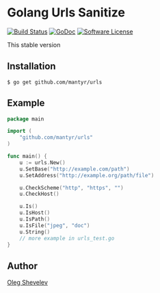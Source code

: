 # Golang Urls Sanitize

[![Build Status](https://travis-ci.org/mantyr/urls.svg?branch=master)](https://travis-ci.org/mantyr/urls)
[![GoDoc](https://godoc.org/github.com/mantyr/urls?status.png)](http://godoc.org/github.com/mantyr/urls)
[![Software License](https://img.shields.io/badge/license-The%20Not%20Free%20License,%20Commercial%20License-brightgreen.svg)](LICENSE.md)

This stable version

## Installation

    $ go get github.com/mantyr/urls

## Example

```GO
package main

import (
    "github.com/mantyr/urls"
)

func main() {
    u := urls.New()
    u.SetBase("http://example.com/path")
    u.SetAddress("http://example.org/path/file")

    u.CheckScheme("http", "https", "")
    u.CheckHost()

    u.Is()
    u.IsHost()
    u.IsPath()
    u.IsFile("jpeg", "doc")
    u.String()
    // more example in urls_test.go
}
```

## Author

[Oleg Shevelev][mantyr]

[mantyr]: https://github.com/mantyr
